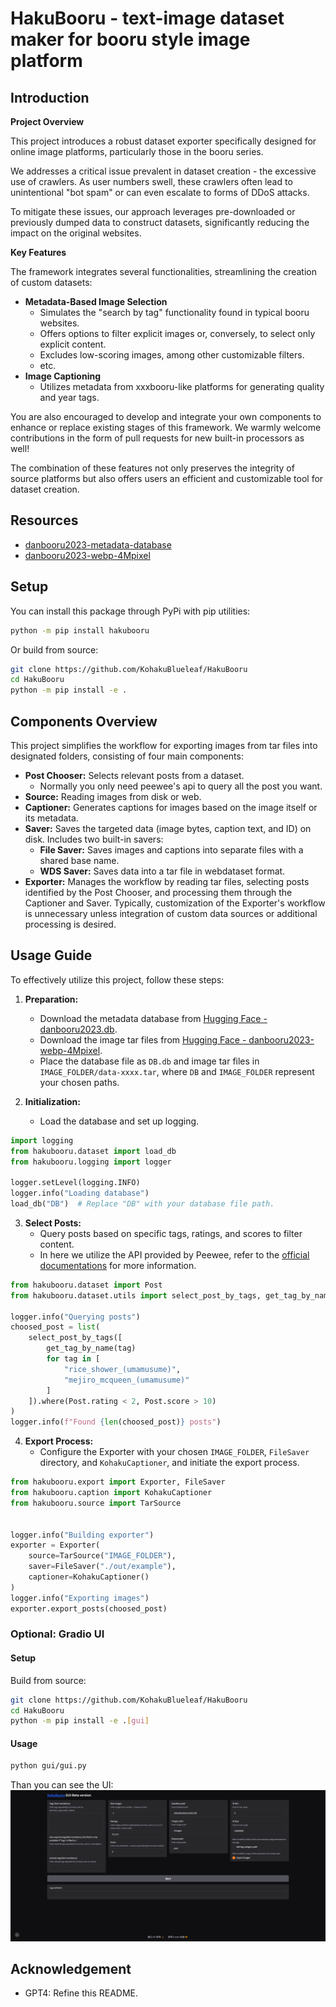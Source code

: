 # HakuBooru - text-image dataset maker for booru style image platform

## Introduction

**Project Overview**

This project introduces a robust dataset exporter specifically designed for online image platforms, particularly those in the booru series.

We addresses a critical issue prevalent in dataset creation - the excessive use of crawlers. As user numbers swell, these crawlers often lead to unintentional "bot spam" or can even escalate to forms of DDoS attacks.

To mitigate these issues, our approach leverages pre-downloaded or previously dumped data to construct datasets, significantly reducing the impact on the original websites.

**Key Features**

The framework integrates several functionalities, streamlining the creation of custom datasets:

* **Metadata-Based Image Selection**
  * Simulates the "search by tag" functionality found in typical booru websites.
  * Offers options to filter explicit images or, conversely, to select only explicit content.
  * Excludes low-scoring images, among other customizable filters.
  * etc.
* **Image Captioning**
  * Utilizes metadata from xxxbooru-like platforms for generating quality and year tags.

You are also encouraged to develop and integrate your own components to enhance or replace existing stages of this framework. We warmly welcome contributions in the form of pull requests for new built-in processors as well!

The combination of these features not only preserves the integrity of source platforms but also offers users an efficient and customizable tool for dataset creation.

## Resources

* [danbooru2023-metadata-database](https://huggingface.co/datasets/KBlueLeaf/danbooru2023-metadata-database)
* [danbooru2023-webp-4Mpixel](https://huggingface.co/datasets/KBlueLeaf/danbooru2023-webp-4Mpixel)

## Setup

You can install this package through PyPi with pip utilities:

```bash
python -m pip install hakubooru
```

Or build from source:

```bash
git clone https://github.com/KohakuBlueleaf/HakuBooru
cd HakuBooru
python -m pip install -e .
```

## Components Overview

This project simplifies the workflow for exporting images from tar files into designated folders, consisting of four main components:

- **Post Chooser:** Selects relevant posts from a dataset.
  - Normally you only need peewee's api to query all the post you want.
- **Source:** Reading images from disk or web.
- **Captioner:** Generates captions for images based on the image itself or its metadata.
- **Saver:** Saves the targeted data (image bytes, caption text, and ID) on disk. Includes two built-in savers:
  - **File Saver:** Saves images and captions into separate files with a shared base name.
  - **WDS Saver:** Saves data into a tar file in webdataset format.
- **Exporter:** Manages the workflow by reading tar files, selecting posts identified by the Post Chooser, and processing them through the Captioner and Saver. Typically, customization of the Exporter's workflow is unnecessary unless integration of custom data sources or additional processing is desired.

## Usage Guide

To effectively utilize this project, follow these steps:

1. **Preparation:**

   - Download the metadata database from [Hugging Face - danbooru2023.db](https://huggingface.co/datasets/KBlueLeaf/danbooru2023-metadata-database/blob/main/danbooru2023.db).
   - Download the image tar files from [Hugging Face - danbooru2023-webp-4Mpixel](https://huggingface.co/datasets/KBlueLeaf/danbooru2023-webp-4Mpixel).
   - Place the database file as `DB.db` and image tar files in `IMAGE_FOLDER/data-xxxx.tar`, where `DB` and `IMAGE_FOLDER` represent your chosen paths.
2. **Initialization:**

   - Load the database and set up logging.

```python
import logging
from hakubooru.dataset import load_db
from hakubooru.logging import logger

logger.setLevel(logging.INFO)
logger.info("Loading database")
load_db("DB")  # Replace "DB" with your database file path.
```

3. **Select Posts:**
   - Query posts based on specific tags, ratings, and scores to filter content.
   - In here we utilize the API provided by Peewee, refer to the [official documentations](https://docs.peewee-orm.com/en/latest/peewee/querying.html#selecting-multiple-records) for more information.

```python
from hakubooru.dataset import Post
from hakubooru.dataset.utils import select_post_by_tags, get_tag_by_name

logger.info("Querying posts")
choosed_post = list(
    select_post_by_tags([
        get_tag_by_name(tag) 
        for tag in [
            "rice_shower_(umamusume)", 
            "mejiro_mcqueen_(umamusume)"
        ]
    ]).where(Post.rating < 2, Post.score > 10)
)
logger.info(f"Found {len(choosed_post)} posts")
```

4. **Export Process:**
   - Configure the Exporter with your chosen `IMAGE_FOLDER`, `FileSaver` directory, and `KohakuCaptioner`, and initiate the export process.

```python
from hakubooru.export import Exporter, FileSaver
from hakubooru.caption import KohakuCaptioner
from hakubooru.source import TarSource


logger.info("Building exporter")
exporter = Exporter(
    source=TarSource("IMAGE_FOLDER"), 
    saver=FileSaver("./out/example"), 
    captioner=KohakuCaptioner()
)
logger.info("Exporting images")
exporter.export_posts(choosed_post)
```

### Optional: Gradio UI

#### Setup

Build from source:

```bash
git clone https://github.com/KohakuBlueleaf/HakuBooru
cd HakuBooru
python -m pip install -e .[gui]
```

#### Usage

```bash
python gui/gui.py
```

Than you can see the UI:
![image](UI.png)

## Acknowledgement

* GPT4: Refine this README.
